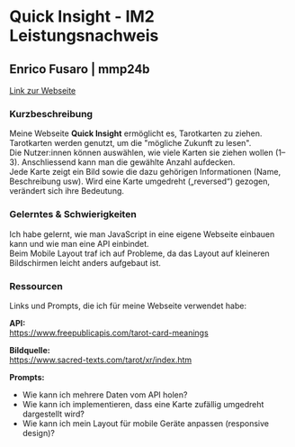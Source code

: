# Quick Insight - IM2 Leistungsnachweis
## Enrico Fusaro | mmp24b

[Link zur Webseite](https://quickinsight.enrico-fusaro.ch/)

### Kurzbeschreibung
Meine Webseite **Quick Insight** ermöglicht es, Tarotkarten zu ziehen. Tarotkarten werden genutzt, um die "mögliche Zukunft zu lesen".  
Die Nutzer:innen können auswählen, wie viele Karten sie ziehen wollen (1–3). Anschliessend kann man die gewählte Anzahl aufdecken.  
Jede Karte zeigt ein Bild sowie die dazu gehörigen Informationen (Name, Beschreibung usw). Wird eine Karte umgedreht („reversed“) gezogen, verändert sich ihre Bedeutung.

### Gelerntes & Schwierigkeiten
Ich habe gelernt, wie man JavaScript in eine eigene Webseite einbauen kann und wie man eine API einbindet.  
Beim Mobile Layout traf ich auf Probleme, da das Layout auf kleineren Bildschirmen leicht anders aufgebaut ist.

### Ressourcen
Links und Prompts, die ich für meine Webseite verwendet habe:

**API:**  
https://www.freepublicapis.com/tarot-card-meanings  

**Bildquelle:**  
https://www.sacred-texts.com/tarot/xr/index.htm  

**Prompts:**  
- Wie kann ich mehrere Daten vom API holen?  
- Wie kann ich implementieren, dass eine Karte zufällig umgedreht dargestellt wird?  
- Wie kann ich mein Layout für mobile Geräte anpassen (responsive design)?
